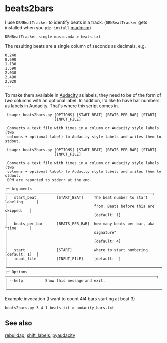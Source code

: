 # beats2bars

I use `DBNBeatTracker` to identify beats in a track:
(`DBNBeatTracker` gets installed when you `pip install` [madmom](https://github.com/CPJKU/madmom))
```console
DBNBeatTracker single music.m4a > beats.txt
```
The resulting beats are a single column of seconds as decimals, e.g.
```console
0.240
0.690
1.130
1.590
2.030
2.490
2.920
...
```
To make them available in [Audacity](https://www.audacityteam.org/) as labels, they need to be of the form of _two_ columns with an optional label. In addition, I'd like to have bar numbers as labels in Audacity. That's where this script comes in.
```console
 Usage: beats2bars.py [OPTIONS] [START_BEAT] [BEATS_PER_BAR] [START]
                      [INPUT_FILE]

 Converts a text file with times in a column or Audacity style labels (two
 columns + optional label) to Audacity style labels and writes them to stdout.

 Usage: beats2bars.py [OPTIONS] [START_BEAT] [BEATS_PER_BAR] [START]
                      [INPUT_FILE]

 Converts a text file with times in a column or Audacity style labels (two
 columns + optional label) to Audacity style labels and writes them to stdout.
 BPM are reported to stderr at the end.

╭─ Arguments ──────────────────────────────────────────────────────────────────╮
│   start_beat         [START_BEAT]     The beat number to start labeling      │
│                                       from. Beats before this are skipped.   │
│                                       [default: 1]                           │
│   beats_per_bar      [BEATS_PER_BAR]  how many beats per bar, aka "time      │
│                                       signature"                             │
│                                       [default: 4]                           │
│   start              [START]          where to start numbering [default: 1]  │
│   input_file         [INPUT_FILE]     [default: -]                           │
╰──────────────────────────────────────────────────────────────────────────────╯
╭─ Options ────────────────────────────────────────────────────────────────────╮
│ --help          Show this message and exit.                                  │
╰──────────────────────────────────────────────────────────────────────────────╯
```
Example invocation (I want to count 4/4 bars starting at beat 3)
```console
beats2bars.py 3 4 1 beats.txt > audacity_bars.txt
```
## See also
[rebuildap](https://github.com/bwagner/rebuildap), [shift_labels](https://github.com/bwagner/shift_labels), [pyaudacity](https://github.com/bwagner/pyaudacity)
